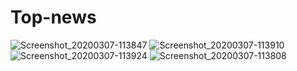 # Top-news


![Screenshot_20200307-113847](https://user-images.githubusercontent.com/43111810/91539025-982c2580-e910-11ea-9765-6f4301f2e561.png)
![Screenshot_20200307-113910](https://user-images.githubusercontent.com/43111810/91539045-9f533380-e910-11ea-97d4-a9ab6a6bed62.png)
![Screenshot_20200307-113924](https://user-images.githubusercontent.com/43111810/91539049-a11cf700-e910-11ea-8640-4515b77cc3a6.png)
![Screenshot_20200307-113808](https://user-images.githubusercontent.com/43111810/91539063-a67a4180-e910-11ea-95bb-38420c5a97a8.png)

